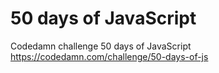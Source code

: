 # 50 days of JavaScript
 Codedamn challenge 50 days of JavaScript  
 https://codedamn.com/challenge/50-days-of-js  
